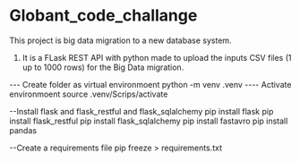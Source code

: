# Globant_code_challange
This project is big data migration to a new database system.

1. It is a FLask REST API with python made to upload the inputs CSV files (1 up to 1000 rows) for the Big Data migration. 

--- Create folder as virtual environmoent
python -m venv .venv
---- Activate environmoent
source .venv/Scrips/activate

--Install flask and flask_restful and flask_sqlalchemy
pip install flask
pip install flask_restful
pip install flask_sqlalchemy
pip install fastavro
pip install pandas

--Create a requirements file
pip freeze > requirements.txt
